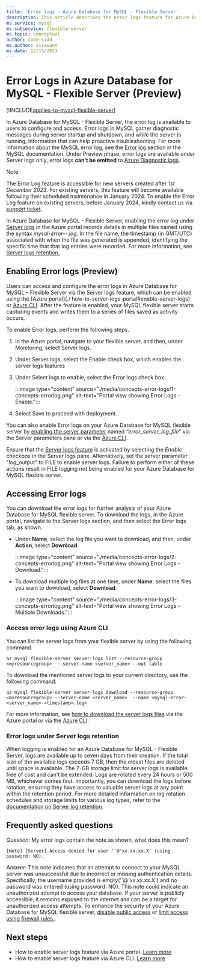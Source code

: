 ```yaml
---
title: 'Error logs - Azure Database for MySQL - Flexible Server'
description: This article describes the error logs feature for Azure Database for MySQL - Flexible Server.
ms.service: mysql
ms.subservice: flexible-server
ms.topic: conceptual
author: code-sidd
ms.author: sisawant
ms.date: 12/15/2023
---
```


# Error Logs in Azure Database for MySQL - Flexible Server (Preview)

[!INCLUDE[applies-to-mysql-flexible-server](../includes/applies-to-mysql-flexible-server.md)]

In Azure Database for MySQL - Flexible Server, the error log is available to users to configure and access. Error logs in MySQL gather diagnostic messages during server startup and shutdown, and while the server is running, information that can help proactive troubleshooting. For more information about the MySQL error log, see the [Error log](https://dev.mysql.com/doc/refman/8.0/en/error-log.html) section in the MySQL documentation. 
Under Preview phase, error logs are available under Server logs only, error logs **can't be emitted** to [Azure Diagnostic logs](./../../azure-monitor/essentials/platform-logs-overview.md).

>[!Note]
>The Error Log feature is accessible for new servers created after *1st December 2023*. For existing servers, this feature will become available following their scheduled maintenance in January 2024. To enable the Error Log feature on existing servers, before January 2024, kindly contact us via [support ticket](./../../azure-portal/supportability/how-to-manage-azure-support-request.md).

In Azure Database for MySQL - Flexible Server, enabling the error log under [Server logs](./concepts-monitoring#server-logs.md) in the Azure portal records details in multiple files named using the syntax *mysql-error-<servername>-<timestamp>.log*. In the file name, the timestamp (in GMT/UTC) associated with when the file was generated is appended, identifying the specific time that that log entries were recorded. For more information, see [Server logs retention.](./concepts-monitoring#server-logs.md)

## Enabling Error logs (Preview)

Users can access and configure the error logs in Azure Database for MySQL – Flexible Server via the Server logs feature, which can be enabled using the [Azure portal](./ how-to-server-logs-portal#enable-server-logs) or [Azure CLI](./how-to-server-logs-cli.md). 
After the feature is enabled, your MySQL flexible server starts capturing events and writes them to a series of files saved as activity occurs.

To enable Error logs, perform the following steps.
1.	In the Azure portal, navigate to your flexible server, and then, under Monitoring, select Server logs.
2.	Under Server logs, select the Enable check box, which enables the server logs features
3.	Under Select logs to enable, select the Error logs check box.

    :::image type="content" source="./media/concepts-error-logs/1-concepts-errorlog.png" alt-text="Portal view showing Error Logs - Enable.":::

4.	Select Save to proceed with deployment.


You can also enable Error logs on your Azure Database for MySQL flexible server by [enabling the server parameter](./how-to-configure-server-parameters-portal.md) named *“error_server_log_file”*  via the Server parameters pane or via the [Azure CLI](./how-to-configure-server-parameters-cli.md). 

Ensure that the [Server logs feature](./how-to-server-logs-portal#enable-server-logs.md) is activated by selecting the *Enable* checkbox in the Server logs pane. Alternatively, set the server parameter "log_output" to FILE to enable server logs. Failure to perform either of these actions result in FILE logging not being enabled for your Azure Database for MySQL flexible server.

## Accessing Error logs 
You can download the error logs for further analysis of your Azure Database for MySQL flexible server.  To download the logs, in the Azure portal, navigate to the Server logs section, and then select the Error logs tab, as shown.
 - Under **Name**, select the log file you want to download, and then, under **Action**, select **Download**. 
 
    :::image type="content" source="./media/concepts-error-logs/2-concepts-errorlog.png" alt-text="Portal view  showing Error Logs - Download.":::

 - To download multiple log files at one time, under **Name**, select the files you want to download, select **Download**.
 
    :::image type="content" source="./media/concepts-error-logs/3-concepts-errorlog.png" alt-text="Portal view  showing Error Logs - Multiple Downloads.":::
    

### Access error logs using Azure CLI
You can list the server logs from your flexible server by using the following command.
```azurecli
az mysql flexible-server server-logs list --resource-group <myresourcegroup>  --server-name <server_name> --out table 
```

To download the mentioned server logs to your current directory, use the following command:
```azurecli
az mysql flexible-server server-logs download --resource-group <myresourcegroup> --server-name <server_name>  --name <mysql-error-<server_name>-<timestamp>.log>
```

For more information, see [how to download the server logs files](./how-to-server-logs-portal.md#download-server-logs) via the Azure portal or via the [Azure CLI](./how-to-server-logs-cli.md#downloading-server-logs-using-azure-cli).


### Error logs under Server logs retention
When logging is enabled for an Azure Database for MySQL - Flexible Server, logs are available up to seven days from their creation. If the total size of the available logs exceeds 7 GB, then the oldest files are deleted until space is available. The 7-GB storage limit for server logs is available free of cost and can't be extended. Logs are rotated every 24 hours or 500 MB, whichever comes first. 
Importantly, you can download the logs before rotation, ensuring they have access to valuable server logs at any point within the retention period.
For more detailed information on log rotation schedules and storage limits for various log types, refer to the [documentation on Server log retention](./concepts-monitoring.md#server-logs).


## Frequently asked questions

*Question*: My error logs contain the note as shown, what does this mean?

`[Note] [Server] Access denied for user ''@'xx.xx.xx.X' (using password: NO).`

*Answer*: This note indicates that an attempt to connect to your MySQL server was unsuccessful due to incorrect or missing authentication details. Specifically, the username provided is empty(''@'xx.xx.xx.X') and no password was entered (using password: NO). This note could indicate an unauthorized attempt to access your database.
If your server is publicly accessible, it remains exposed to the internet and can be a target for unauthorized access attempts. To enhance the security of your Azure Database for MySQL flexible server, [disable public access](./concepts-networking-private-link.md#deny-public-access) or [limit access using firewall rules.](./concepts-networking-public.md#firewall-rules).

## Next steps
- How to enable server logs feature via Azure portal. [Learn more](./how-to-server-logs-portal.md)
- How to enable server logs feature via Azure CLI. [Learn more](./how-to-server-logs-cli.md)